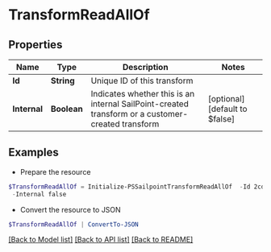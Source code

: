 # TransformReadAllOf
## Properties

Name | Type | Description | Notes
------------ | ------------- | ------------- | -------------
**Id** | **String** | Unique ID of this transform | 
**Internal** | **Boolean** | Indicates whether this is an internal SailPoint-created transform or a customer-created transform | [optional] [default to $false]

## Examples

- Prepare the resource
```powershell
$TransformReadAllOf = Initialize-PSSailpointTransformReadAllOf  -Id 2cd78adghjkja34jh2b1hkjhasuecd `
 -Internal false
```

- Convert the resource to JSON
```powershell
$TransformReadAllOf | ConvertTo-JSON
```

[[Back to Model list]](../README.md#documentation-for-models) [[Back to API list]](../README.md#documentation-for-api-endpoints) [[Back to README]](../README.md)

